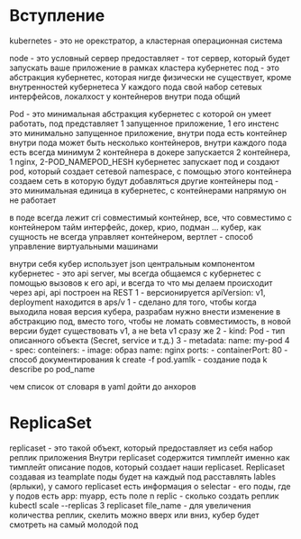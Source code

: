 # Вступление

kubernetes - это не орекстратор, а кластерная операционная система

node - это условный сервер предоставляет - тот сервер, который будет запускать ваше приложение в рамках кластера кубернетес
под - это абстракция кубернетес, которая нигде физически не существует, кроме внутренностей кубернетеса
У каждого пода свой набор сетевых интерфейсов, локалхост у контейнеров внутри пода общий 



Pod - это минимальная абстракция кубернетес с которой он умеет работать, под представляет 1 запущенное приложение, 1 его инстенс 
это минимально запущенное приложение,
внутри пода есть контейнер
внутри пода может быть несколько контейнеров, внутри каждого пода есть всегда минимум 2 контейнера
в докере запускается 2 контейнера, 1 nginx,  2-POD_NAMEPOD_HESH
кубернетес запускает под и создают pod, который создает сетевой namespace, с помощью этого контейнера создаем сеть в которую будут добавляться другие контейнеры
под - это минимальная единица в кубернетес, с контейнерами напрямую он не работает

в поде всегда лежит cri совместимый контейнер, все, что совместимо с контейнером тайм интерфейс, докер, крио, подман ...
кубер, как сущность не всегда управляет контейнером, вертлет - способ управление виртуальными машинами 

внутри себя кубер использует json
центральным компонентом кубернетес - это api server, мы всегда общаемся с кубернетес с помощью вызовов к его api, и всегда то что мы делаем происходит через api, api построен на REST
1 - версионируется apiVersion: v1, deployment находится в aps/v 1 - сделано для того, чтобы когда выходила новая версия кубера, разрабам нужно внести изменение в абстракцию под, вместо того, чтобы не ломать совместимость, в  новой версии будет существовать v1, а не beta v1 сразу же 
2 - kind: Pod - тип описанного объекта (Secret, service и т.д.) 
3 - metadata:
		name: my-pod
4 - spec:
	conteiners:
	- image: образ
	name: nginx
	ports:
	- containerPort: 80 - способ документирования
k create -f pod.yamlk - создание пода
k describe po pod_name


чем список от словаря в yaml дойти до анхоров
# ReplicaSet

replicaset - это такой объект, который предоставляет из себя набор реплик приложения 
Внутри replicaset содержится тимплейт именно как тимплейт описание подов, который создает наши replicaset. Replicaset создавая из teamplate поды будет на каждый под расставлять lables (ярлыки), у самого replicaset есть информация о selectar - его поды, где у подов есть app: myapp, есть поле n replic - сколько создать реплик                                                        
kubectl scale --replicas 3 replicaset file_name - для увеличения количества реплик, скелить можно вверх или вниз, кубер будет смотреть на самый молодой под















